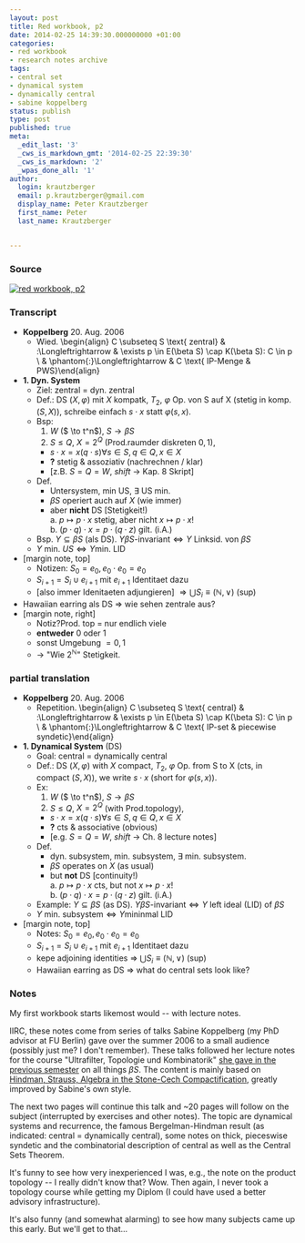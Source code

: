 ```yaml
---
layout: post
title: Red workbook, p2
date: 2014-02-25 14:39:30.000000000 +01:00
categories:
- red workbook
- research notes archive
tags:
- central set
- dynamical system
- dynamically central
- sabine koppelberg
status: publish
type: post
published: true
meta:
  _edit_last: '3'
  _cws_is_markdown_gmt: '2014-02-25 22:39:30'
  _cws_is_markdown: '2'
  _wpas_done_all: '1'
author:
  login: krautzberger
  email: p.krautzberger@gmail.com
  display_name: Peter Krautzberger
  first_name: Peter
  last_name: Krautzberger


---
```


### Source

[![red workbook, p2](assets/red_workbook_p2-193x300.jpg)](http://boolesrings.org/krautzberger/files/2014/02/red_workbook_p2.jpg)

### Transcript

*   **Koppelberg** 20\. Aug. 2006
    *   Wied. \begin{align} C \subseteq S \text{ zentral} & :\Longleftrightarrow & \exists p \in E(\beta S) \cap K(\beta S): C \in p \\ & \phantom{:}\Longleftrightarrow & C \text{ IP-Menge & PWS}\end{align}
*   **1\. Dyn. System**
    *   Ziel: zentral = dyn. zentral
    *   Def.: DS $(X,\varphi)$ mit $X$ kompatk, $T_2$, $\varphi$ Op. von S auf X (stetig in komp. $(S,X)$), schreibe einfach $s\cdot x$ statt $\varphi(s,x)$.
    *   Bsp:
        1.  $W$ ($ \to t^n$), $S \to \beta S$
        2.  $S\leq Q$, $X=2^Q$ (Prod.raumder diskreten ${0,1}$),
        *   $s\cdot x = x (q\cdot s) \forall s \in S, q\in Q, x\in X$
        *   **?** stetig & assoziativ (nachrechnen / klar)
        *   [z.B. $S=Q=W$, $shift$ -> Kap. 8 Skript]
    *   Def.
        *   Untersystem, min US, $\exists$ US min.
        *   $\beta S$ operiert auch auf $X$ (wie immer)
        *   aber **nicht** DS [Stetigkeit!)  
             a. $p\mapsto p \cdot x$ stetig, aber nicht $x \mapsto p \cdot x$!  
             b. $(p \cdot q) \cdot x = p \cdot (q \cdot z)$ gilt. (i.A.)
    *   Bsp. $Y\subseteq \beta S$ (als DS). $Y \beta S\text{-invariant} \Leftrightarrow Y \text{ Linksid. von } \beta S$
    *   $Y \text{ min. } US \Leftrightarrow Y \text{min. LID}$
*   [margin note, top]
    *   Notizen: $S_0={e_0}, e_0 \cdot e_0 = e_0$
    *   $S_{i+1} = S_i \cup {e_{i+1}}$ mit $e_{i+1}$ Identitaet dazu
    *   [also immer Idenitaeten adjungieren] $\Rightarrow \bigcup S_i \equiv (\mathbb{N}, \vee)$ (sup)
*   Hawaiian earring als DS => wie sehen zentrale aus?
*   [margin note, right]
    *   Notiz?Prod. top = nur endlich viele
    *   **entweder** 0 oder 1
    *   sonst Umgebung $= {0,1}$
    *   -> "Wie $2^{\mathbb{N}}$" Stetigkeit.

### partial translation

*   **Koppelberg** 20\. Aug. 2006
    *   Repetition. \begin{align} C \subseteq S \text{ central} & :\Longleftrightarrow & \exists p \in E(\beta S) \cap K(\beta S): C \in p \\ & \phantom{:}\Longleftrightarrow & C \text{ IP-set & piecewise syndetic}\end{align}
*   **1\. Dynamical System** (DS)
    *   Goal: central = dynamically central
    *   Def.: DS $(X,\varphi)$ with $X$ compact, $T_2$, $\varphi$ Op. from S to X (cts, in compact $(S,X)$), we write $s\cdot x$ (short for $\varphi(s,x)$).
    *   Ex:
        1.  $W$ ($ \to t^n$), $S \to \beta S$
        2.  $S\leq Q$, $X=2^Q$ (with Prod.topology),
        *   $s\cdot x = x (q\cdot s) \forall s \in S, q\in Q, x\in X$
        *   **?** cts & associative (obvious)
        *   [e.g. $S=Q=W$, $shift$ -> Ch. 8 lecture notes]
    *   Def.
        *   dyn. subsystem, min. subsystem, $\exists$ min. subsystem.
        *   $\beta S$ operates on $X$ (as usual)
        *   but **not** DS [continuity!)  
             a. $p\mapsto p \cdot x$ cts, but not $x \mapsto p \cdot x$!  
             b. $(p \cdot q) \cdot x = p \cdot (q \cdot z)$ gilt. (i.A.)
    *   Example: $Y\subseteq \beta S$ (as DS). $Y \beta S\text{-invariant} \Leftrightarrow Y \text{ left ideal (LID) of } \beta S$
    *   $Y \text{ min. subsystem} \Leftrightarrow Y \text{mininmal LID}$
*   [margin note, top]
    *   Notes: $S_0={e_0}, e_0 \cdot e_0 = e_0$
    *   $S_{i+1} = S_i \cup {e_{i+1}}$ mit $e_{i+1}$ Identitaet dazu
    *   kepe adjoining identities => $\bigcup S_i \equiv (\mathbb{N}, \vee)$ (sup)
    *   Hawaiian earring as DS => what do central sets look like?

### Notes

My first workbook starts likemost would -- with lecture notes.

IIRC, these notes come from series of talks Sabine Koppelberg (my PhD advisor at FU Berlin) gave over the summer 2006 to a small audience (possibly just me? I don't remember). These talks followed her lecture notes for the course "Ultrafilter, Topologie und Kombinatorik" [she gave in the previous semester](https://www.mi.fu-berlin.de/kvv/lecturer.htm?id=318) on all things $\beta S$. The content is mainly based on [Hindman, Strauss, Algebra in the Stone-Cech Compactification](www.degruyter.com/view/product/47147), greatly improved by Sabine's own style.

The next two pages will continue this talk and ~20 pages will follow on the subject (interrupted by exercises and other notes). The topic are dynamical systems and recurrence, the famous Bergelman-Hindman result (as indicated: central = dynamically central), some notes on thick, pieceswise syndetic and the combinatorial description of central as well as the Central Sets Theorem.

It's funny to see how very inexperienced I was, e.g., the note on the product topology -- I really didn't know that? Wow. Then again, I never took a topology course while getting my Diplom (I could have used a better advisory infrastructure).

It's also funny (and somewhat alarming) to see how many subjects came up this early. But we'll get to that...